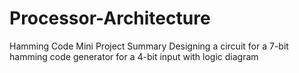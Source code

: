 # Processor-Architecture
Hamming Code Mini Project Summary
Designing a circuit for a 7-bit hamming code generator for a 4-bit input with logic diagram
